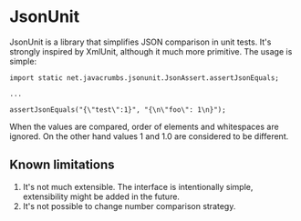 JsonUnit
===========

JsonUnit is a library that simplifies JSON comparison in unit tests. It's strongly inspired by XmlUnit, although it much more primitive. The usage is
simple:

    import static net.javacrumbs.jsonunit.JsonAssert.assertJsonEquals;
    
    ...
    
    assertJsonEquals("{\"test\":1}", "{\n\"foo\": 1\n}");
    
When the values are compared, order of elements and whitespaces are ignored. On the other hand values 1 and 1.0 are considered to be different.  

Known limitations
-----------------
1. It's not much extensible. The interface is intentionally simple, extensibility might be added in the future. 
2. It's not possible to change number comparison strategy. 